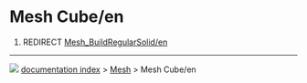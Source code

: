 # Mesh Cube/en
1.  REDIRECT [Mesh\_BuildRegularSolid/en](Mesh_BuildRegularSolid/en.md)



---
![](images/Right_arrow.png) [documentation index](../README.md) > [Mesh](Mesh_Workbench.md) > Mesh Cube/en
